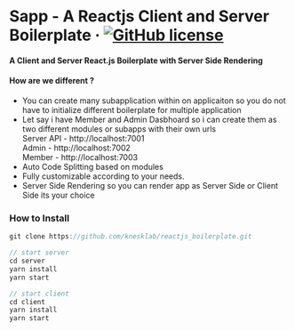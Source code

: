 # Sapp - A Reactjs Client and Server Boilerplate &middot; [![GitHub license](https://img.shields.io/badge/license-MIT-blue.svg)](https://github.com/knesklab/reactjs_boilerplate/blob/master/LICENSE)

#### A Client and Server React.js Boilerplate with Server Side Rendering

#### How are we different ?
* You can create many subapplication within on applicaiton so you do not have to initialize different boilerplate for multiple application
* Let say i have Member and Admin Dasbhoard so i can create them as two different modules or subapps with their own urls <br/>
Server API - http://localhost:7001<br/>
Admin - http://localhost:7002<br/>
Member - http://localhost:7003<br/>
* Auto Code Splitting based on modules
* Fully customizable according to your needs.
* Server Side Rendering so you can render app as Server Side or Client Side its your choice

### How to Install
  ```javascript
git clone https://github.com/knesklab/reactjs_boilerplate.git

// start server
cd server
yarn install
yarn start

// start client
cd client
yarn install
yarn start
```

